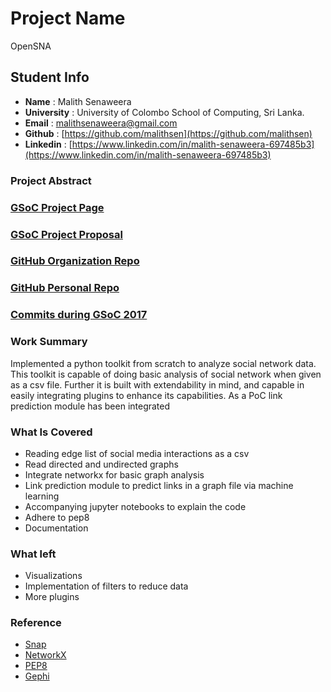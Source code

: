 # Project Name
OpenSNA

## Student Info
* <b>Name</b> : Malith Senaweera
* <b>University</b> : University of Colombo School of Computing, Sri Lanka.
* <b>Email</b> : [malithsenaweera@gmail.com](mailto:malithsenaweera@gmail.com)
* <b>Github</b> : [https://github.com/malithsen](https://github.com/malithsen)
* <b>Linkedin</b> : [https://www.linkedin.com/in/malith-senaweera-697485b3](https://www.linkedin.com/in/malith-senaweera-697485b3)

### Project Abstract

### [GSoC Project Page](https://github.com/scorelab/opensna)

### [GSoC Project Proposal](https://storage.googleapis.com/summerofcode-prod.appspot.com/gsoc/core_project/doc/5959930809942016_1521988182_OpenSNA_Proposal.pdf?Expires=1534220344&GoogleAccessId=summerofcode-prod%40appspot.gserviceaccount.com&Signature=hsaZE1IrFEWRnuQFMmXYDv5UXYEOupRRjFzSoPo7Zc%2BVDcrjjCRNVSkDQY8LXzCbvmmRDc9IPfRZ0laJmIL%2BxTKraUBedE4OqHNapjxyp8ucPYGYi2YQGYXiQo5C0B4PN6bDKBZKt2wlPOatQV5zhcuNZoUv3H3J%2FgDgUIucdsTBGJvQ8KjQqissKT60sj2KAceuT5ssPp%2BlAOwtpn8FBW%2BlU8Mv%2FsfmK1eoGMhuphC%2B2GAPXaAPozxwu0WtzoEDjUZyBqZP7TYWuXISDQhXzQOFkfjFKcZ%2FlIhlrkPKR9MlS5HSJyVhhDEVAW4qKQbbJXuAJQenHR63H5BlScp%2BNg%3D%3D)

### [GitHub Organization Repo](https://github.com/scorelab/opensna)

### [GitHub Personal Repo](https://github.com/malithsen/opensna)

### [Commits during GSoC 2017](https://github.com/scorelab/OpenSNA/commits?author=malithsen)

### Work Summary
Implemented a python toolkit from scratch to analyze social network data. This toolkit is capable of doing basic analysis of social network when given as a csv file. Further it is built with extendability in mind, and capable in easily integrating plugins to enhance its capabilities. As a PoC link prediction module has been integrated

### What Is Covered
* Reading edge list of social media interactions as a csv
* Read directed and undirected graphs
* Integrate networkx for basic graph analysis
* Link prediction module to predict links in a graph file via machine learning
* Accompanying jupyter notebooks to explain the code
* Adhere to pep8
* Documentation

### What left
* Visualizations
* Implementation of filters to reduce data
* More plugins

### Reference
* [Snap](http://snap.stanford.edu/)
* [NetworkX](https://networkx.github.io/)
* [PEP8](https://www.python.org/dev/peps/pep-0008/)
* [Gephi](https://gephi.org/)
